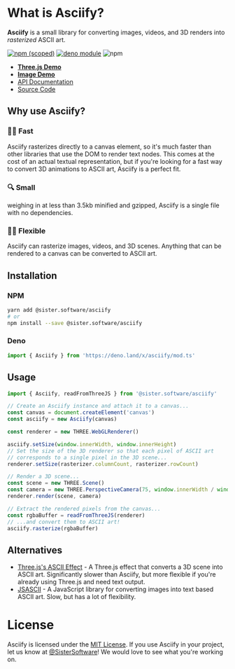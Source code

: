 # What is Asciify?

**Asciify** is a small library for converting images, videos, and 3D renders into _rasterized_ ASCII art.

[![npm (scoped)](https://img.shields.io/npm/v/@sister.software/asciify)](https://www.npmjs.com/package/@sister.software/asciify)
[![deno module](https://shield.deno.dev/x/asciify)](https://deno.land/x/asciify)
![npm](https://img.shields.io/npm/dm/@sister.software/asciify)

- [**Three.js Demo**](https://asciify.sister.software/demo/3d/)
- [**Image Demo**](https://asciify.sister.software/demo/image/)
- [API Documentation](https://github.com/sister-software/asciify/wiki)
- [Source Code](https://github.com/sister-software/asciify)

## Why use Asciify?

### 🏃‍♀️ Fast

Asciify rasterizes directly to a canvas element, so it's much faster than other libraries that use the DOM to render text nodes. This comes at the cost of an actual textual representation, but if you're looking for a fast way to convert 3D animations to ASCII art, Asciify is a perfect fit.

### 🔍 Small

weighing in at less than 3.5kb minified and gzipped, Asciify is a single file with no dependencies.

### 🤸‍♀️ Flexible

Asciify can rasterize images, videos, and 3D scenes. Anything that can be rendered to a canvas can be converted to ASCII art.

## Installation

### NPM

```bash
yarn add @sister.software/asciify
# or
npm install --save @sister.software/asciify
```

### Deno

```ts
import { Asciify } from 'https://deno.land/x/asciify/mod.ts'
```

## Usage

```ts
import { Asciify, readFromThreeJS } from '@sister.software/asciify'

// Create an Asciify instance and attach it to a canvas...
const canvas = document.createElement('canvas')
const asciify = new Asciify(canvas)

const renderer = new THREE.WebGLRenderer()

asciify.setSize(window.innerWidth, window.innerHeight)
// Set the size of the 3D renderer so that each pixel of ASCII art
// corresponds to a single pixel in the 3D scene...
renderer.setSize(rasterizer.columnCount, rasterizer.rowCount)

// Render a 3D scene...
const scene = new THREE.Scene()
const camera = new THREE.PerspectiveCamera(75, window.innerWidth / window.innerHeight, 0.1, 1000)
renderer.render(scene, camera)

// Extract the rendered pixels from the canvas...
const rgbaBuffer = readFromThreeJS(renderer)
// ...and convert them to ASCII art!
asciify.rasterize(rgbaBuffer)
```

## Alternatives

- [Three.js's ASCII Effect](https://threejs.org/examples/?q=ascii#webgl_effects_ascii) - A Three.js effect that converts a 3D scene into ASCII art. Significantly slower than Asciify, but more flexible if you're already using Three.js and need text output.
- [JSASCII](https://github.com/hassadee/jsascii) - A JavaScript library for converting images into text based ASCII art. Slow, but has a lot of flexibility.

# License

Asciify is licensed under the [MIT License](https://opensource.org/licenses/MIT). If you use Asciify in your project, let us know at [@SisterSoftware](https://twitter.com/SisterSoftware)! We would love to see what you're working on.
